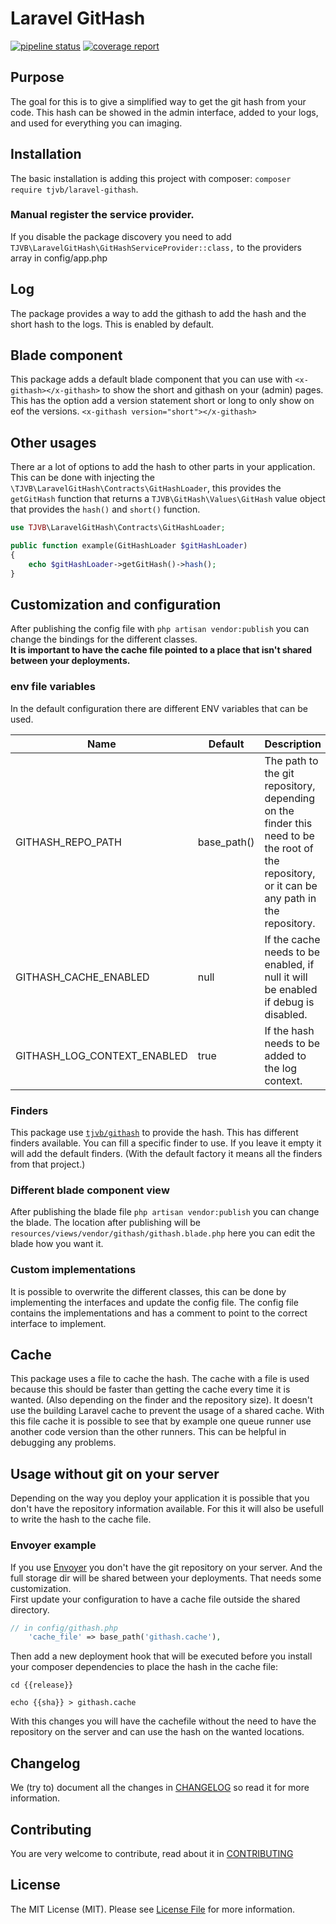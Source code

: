 # Laravel GitHash
[![pipeline status](https://gitlab.com/tjvb/laravel-githash/badges/master/pipeline.svg)](https://gitlab.com/tjvb/laravel-githash/commits/master)
[![coverage report](https://gitlab.com/tjvb/laravel-githash/badges/master/coverage.svg)](https://gitlab.com/tjvb/laravel-githash/commits/master)

## Purpose
The goal for this is to give a simplified way to get the git hash from your code. This hash can be showed in the admin interface, added to your logs, and used for everything you can imaging.


## Installation
The basic installation is adding this project with composer: `composer require tjvb/laravel-githash`.

### Manual register the service provider.
If you disable the package discovery you need to add `TJVB\LaravelGitHash\GitHashServiceProvider::class,` to the providers array in config/app.php


## Log
The package provides a way to add the githash to add the hash and the short hash to the logs. This is enabled by default.


## Blade component
This package adds a default blade component that you can use with `<x-githash></x-githash>` to show the short and githash on your (admin) pages. This has the option add a version statement short or long to only show on eof the versions. `<x-githash version="short"></x-githash>`  


## Other usages
There ar a lot of options to add the hash to other parts in your application. This can be done with injecting the `\TJVB\LaravelGitHash\Contracts\GitHashLoader`, this provides the `getGitHash` function that returns a `TJVB\GitHash\Values\GitHash` value object that provides the `hash()` and `short()` function.  
```php
use TJVB\LaravelGitHash\Contracts\GitHashLoader;

public function example(GitHashLoader $gitHashLoader)
{
    echo $gitHashLoader->getGitHash()->hash();
} 
```

## Customization and configuration
After publishing the config file with `php artisan vendor:publish` you can change the bindings for the different classes.  
**It is important to have the cache file pointed to a place that isn't shared between your deployments.**

### env file variables
In the default configuration there are different ENV variables that can be used.

| Name | Default | Description |
| ---- | ------- | ------- |
| GITHASH_REPO_PATH | base_path()| The path to the git repository, depending on the finder this need to be the root of the repository, or it can be any path in the repository. |
| GITHASH_CACHE_ENABLED | null | If the cache needs to be enabled, if null it will be enabled if debug is disabled. |
| GITHASH_LOG_CONTEXT_ENABLED | true | If the hash needs to be added to the log context. |

### Finders
This package use [`tjvb/githash`](https://gitlab.com/tjvb/githash) to provide the hash. This has different finders available. You can fill a specific finder to use. If you leave it empty it will add the default finders. (With the default factory it means all the finders from that project.)

### Different blade component view
After publishing the blade file `php artisan vendor:publish` you can change the blade. The location after publishing will be `resources/views/vendor/githash/githash.blade.php` here you can edit the blade how you want it.

### Custom implementations
It is possible to overwrite the different classes, this can be done by implementing the interfaces and update the config file. The config file contains the implementations and has a comment to point to the correct interface to implement.


## Cache
This package uses a file to cache the hash. The cache with a file is used because this should be faster than getting the cache every time it is wanted. (Also depending on the finder and the repository size). It doesn't use the building Laravel cache to prevent the usage of a shared cache. With this file cache it is possible to see that by example one queue runner use another code version than the other runners. This can be helpful in debugging any problems.

## Usage without git on your server
Depending on the way you deploy your application it is possible that you don't have the repository information available. For this it will also be usefull to write the hash to the cache file.

### Envoyer example
If you use [Envoyer](https://envoyer.io/) you don't have the git repository on your server. And the full storage dir will be shared between your deployments. That needs some customization.  
First update your configuration to have a cache file outside the shared directory.  
```php
// in config/githash.php
    'cache_file' => base_path('githash.cache'),
```
Then add a new deployment hook that will be executed before you install your composer dependencies to place the hash in the cache file:
```shell
cd {{release}}

echo {{sha}} > githash.cache
```
With this changes you will have the cachefile without the need to have the repository on the server and can use the hash on the wanted locations.

## Changelog
We (try to) document all the changes in [CHANGELOG](CHANGELOG.md) so read it for more information.


## Contributing
You are very welcome to contribute, read about it in [CONTRIBUTING](CONTRIBUTING.md)


## License
The MIT License (MIT). Please see [License File](LICENSE.md) for more information.

